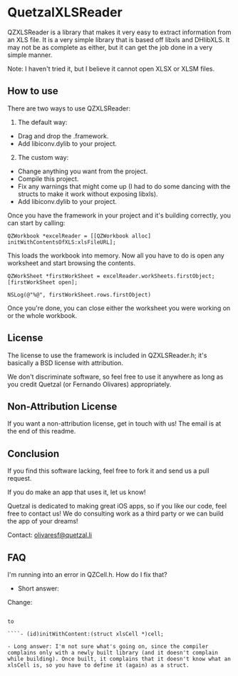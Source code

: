 QuetzalXLSReader
================

QZXLSReader is a library that makes it very easy to extract information from an XLS file. It is a very simple library that is based off libxls and DHlibXLS. It may not be as complete as either, but it can get the job done in a very simple manner.

Note: I haven't tried it, but I believe it cannot open XLSX or XLSM files.

How to use
----------

There are two ways to use QZXLSReader:

1) The default way:

- Drag and drop the .framework.
- Add libiconv.dylib to your project.

2) The custom way:

- Change anything you want from the project.
- Compile this project.
- Fix any warnings that might come up (I had to do some dancing with the structs to make it work without exposing libxls).
- Add libiconv.dylib to your project.

Once you have the framework in your project and it's building correctly, you can start by calling:

    QZWorkbook *excelReader = [[QZWorkbook alloc] initWithContentsOfXLS:xlsFileURL];

This loads the workbook into memory. Now all you have to do is open any worksheet and start browsing the contents.

```
QZWorkSheet *firstWorkSheet = excelReader.workSheets.firstObject;
[firstWorkSheet open];

NSLog(@"%@", firstWorkSheet.rows.firstObject)
```

Once you're done, you can close either the worksheet you were working on or the whole workbook.

License
-------

The license to use the framework is included in QZXLSReader.h; it's basically a BSD license with attribution.

We don't discriminate software, so feel free to use it anywhere as long as you credit Quetzal (or Fernando Olivares) appropriately.

Non-Attribution License
---------

If you want a non-attribution license, get in touch with us! The email is at the end of this readme.


Conclusion
----------

If you find this software lacking, feel free to fork it and send us a pull request.

If you do make an app that uses it, let us know!

Quetzal is dedicated to making great iOS apps, so if you like our code, feel free to contact us! We do consulting work as a third party or we can build the app of your dreams!

Contact: olivaresf@quetzal.li

FAQ
---

I'm running into an error in QZCell.h. How do I fix that?
- Short answer:
 
Change:

````- (id)initWithContent:(xlsCell *)cell;

to

````- (id)initWithContent:(struct xlsCell *)cell;

- Long answer: I'm not sure what's going on, since the compiler complains only with a newly built library (and it doesn't complain while building). Once built, it complains that it doesn't know what an xlsCell is, so you have to define it (again) as a struct.
